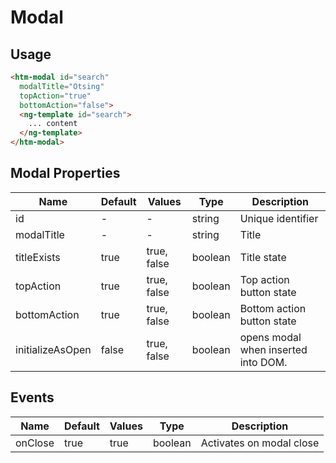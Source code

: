 # Modal

## Usage

```html
<htm-modal id="search"
  modalTitle="Otsing"
  topAction="true"
  bottomAction="false">
  <ng-template id="search">
    ... content
  </ng-template>
</htm-modal>
```

## Modal Properties

| Name             | Default | Values      | Type    | Description                         |
|------------------|---------|-------------|---------|-------------------------------------|
| id               | -       | -           | string  | Unique identifier                   |
| modalTitle       | -       | -           | string  | Title                               |
| titleExists      | true    | true, false | boolean | Title state                         |
| topAction        | true    | true, false | boolean | Top action button state             |
| bottomAction     | true    | true, false | boolean | Bottom action button state          |
| initializeAsOpen | false   | true, false | boolean | opens modal when inserted into DOM. |

## Events

| Name    | Default | Values | Type    | Description              |
|---------|---------|--------|---------|--------------------------|
| onClose | true    | true   | boolean | Activates on modal close |

